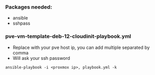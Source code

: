 ### Packages needed:
 - ansible
 - sshpass

### pve-vm-template-deb-12-cloudinit-playbook.yml
 - Replace <proxmox ip> with your pve host ip, you can add multiple separated by comma
 - Will ask your ssh password
   
```ansible-playbook -i <proxmox ip>, playbook.yml -k```
